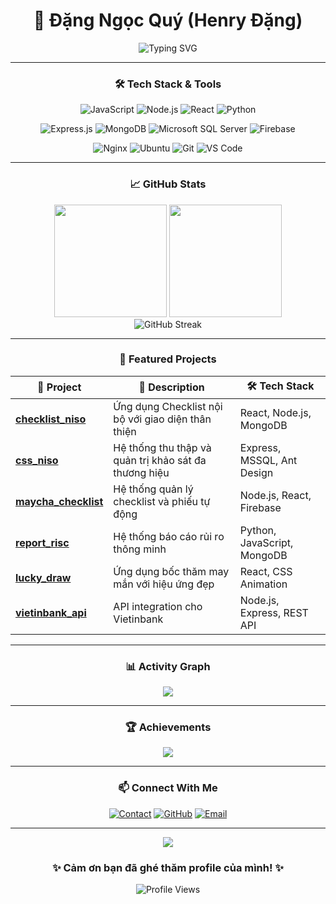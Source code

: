<div align="center">

# 👋 **Đặng Ngọc Quý** (Henry Đặng)

<img src="https://readme-typing-svg.herokuapp.com?font=Fira+Code&pause=1000&color=2196F3&center=true&vCenter=true&width=435&lines=IT+Support;Technical+Support;System+Troubleshooting;Hardware+%26+Software+Maintenance;Problem+Solver;Always+Learning+New+Skills" alt="Typing SVG" />

---

### 🛠️ **Tech Stack & Tools**

<div align="center">

![JavaScript](https://img.shields.io/badge/JavaScript-323330?style=for-the-badge&logo=javascript&logoColor=F7DF1E)
![Node.js](https://img.shields.io/badge/Node.js-43853D?style=for-the-badge&logo=node.js&logoColor=white)
![React](https://img.shields.io/badge/React-20232A?style=for-the-badge&logo=react&logoColor=61DAFB)
![Python](https://img.shields.io/badge/Python-14354C?style=for-the-badge&logo=python&logoColor=white)

![Express.js](https://img.shields.io/badge/Express.js-404D59?style=for-the-badge&logo=express&logoColor=white)
![MongoDB](https://img.shields.io/badge/MongoDB-4EA94B?style=for-the-badge&logo=mongodb&logoColor=white)
![Microsoft SQL Server](https://img.shields.io/badge/Microsoft%20SQL%20Server-CC2927?style=for-the-badge&logo=microsoft%20sql%20server&logoColor=white)
![Firebase](https://img.shields.io/badge/Firebase-039BE5?style=for-the-badge&logo=Firebase&logoColor=white)

![Nginx](https://img.shields.io/badge/nginx-%23009639.svg?style=for-the-badge&logo=nginx&logoColor=white)
![Ubuntu](https://img.shields.io/badge/Ubuntu-E95420?style=for-the-badge&logo=ubuntu&logoColor=white)
![Git](https://img.shields.io/badge/git-%23F05033.svg?style=for-the-badge&logo=git&logoColor=white)
![VS Code](https://img.shields.io/badge/Visual%20Studio%20Code-0078d7.svg?style=for-the-badge&logo=visual-studio-code&logoColor=white)

</div>

---

### 📈 **GitHub Stats**

<div align="center">
  <img height="180em" src="https://github-readme-stats.vercel.app/api?username=dangngocquy&show_icons=true&theme=react&include_all_commits=true&count_private=true&hide_border=true"/>
  <img height="180em" src="https://github-readme-stats.vercel.app/api/top-langs/?username=dangngocquy&layout=compact&langs_count=8&theme=react&hide_border=true"/>
</div>

<div align="center">
  <img src="https://github-readme-streak-stats.herokuapp.com/?user=dangngocquy&theme=react&hide_border=true" alt="GitHub Streak" />
</div>

---

### 🎯 **Featured Projects**

<div align="center">

| 🚀 **Project** | 📝 **Description** | 🛠️ **Tech Stack** |
|---|---|---|
| [**checklist_niso**](https://github.com/dangngocquy/checklist_niso) | Ứng dụng Checklist nội bộ với giao diện thân thiện | React, Node.js, MongoDB |
| [**css_niso**](https://github.com/dangngocquy/css_niso) | Hệ thống thu thập và quản trị khảo sát đa thương hiệu | Express, MSSQL, Ant Design |
| [**maycha_checklist**](https://github.com/dangngocquy/maycha_checklist) | Hệ thống quản lý checklist và phiếu tự động | Node.js, React, Firebase |
| [**report_risc**](https://github.com/dangngocquy/report_nisc) | Hệ thống báo cáo rủi ro thông minh | Python, JavaScript, MongoDB |
| [**lucky_draw**](https://github.com/dangngocquy/lucky_draw) | Ứng dụng bốc thăm may mắn với hiệu ứng đẹp | React, CSS Animation |
| [**vietinbank_api**](https://github.com/dangngocquy/vietinbank_api) | API integration cho Vietinbank | Node.js, Express, REST API |

</div>

---

### 📊 **Activity Graph**

<div align="center">
  <img src="https://github-readme-activity-graph.vercel.app/graph?username=dangngocquy&theme=react-dark&hide_border=true&area=true" />
</div>

---

### 🏆 **Achievements**

<div align="center">
  <img src="https://github-profile-trophy.vercel.app/?username=dangngocquy&theme=onedark&no-frame=true&row=1&column=6" />
</div>

---

### 📫 **Connect With Me**

<div align="center">

[![Contact](https://img.shields.io/badge/Contact_Service-FF5722?style=for-the-badge&logo=web&logoColor=white)](http://dangngocquy.id.vn/contact)
[![GitHub](https://img.shields.io/badge/GitHub-100000?style=for-the-badge&logo=github&logoColor=white)](https://github.com/dangngocquy)
[![Email](https://img.shields.io/badge/Email-D14836?style=for-the-badge&logo=gmail&logoColor=white)](mailto:dangngocquy.business@gmail.com)

</div>

---

<div align="center">
  <img src="https://capsule-render.vercel.app/api?type=waving&color=gradient&height=100&section=footer&animation=fadeIn" />
  
  ### ✨ **Cảm ơn bạn đã ghé thăm profile của mình!** ✨
  
 ![Profile Views](https://komarev.com/ghpvc/?username=dangngocquy&color=brightgreen&style=flat-square&label=Profile+Views)
  
</div>
